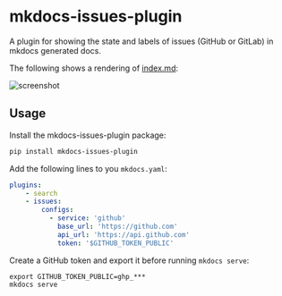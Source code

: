 # mkdocs-issues-plugin

A plugin for showing the state and labels of issues (GitHub or GitLab) in mkdocs generated docs. 

The following shows a rendering of [index.md](https://github.com/mihaigalos/mkdocs-issues-plugin/tree/main/docs):

![screenshot](https://github.com/mihaigalos/mkdocs-issues-plugin/raw/main/screenshots/mkdocs-issues-plugin.png)

## Usage

Install the mkdocs-issues-plugin package:

```bash
pip install mkdocs-issues-plugin
```


Add the following lines to you `mkdocs.yaml`:
```yaml
plugins:
    - search
    - issues:
        configs:
          - service: 'github'
            base_url: 'https://github.com'
            api_url: 'https://api.github.com'
            token: '$GITHUB_TOKEN_PUBLIC'
```

Create a GitHub token and export it before running `mkdocs serve`:

```
export GITHUB_TOKEN_PUBLIC=ghp_***
mkdocs serve
```